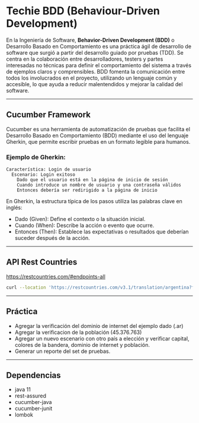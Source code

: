 # Techie BDD (Behaviour-Driven Development)
En la Ingeniería de Software, **Behavior-Driven Development (BDD)** o Desarrollo Basado en Comportamiento es una
práctica ágil de desarrollo de software que surgió a partir del desarrollo guiado
por pruebas (TDD). Se centra en la colaboración entre desarrolladores, testers y partes
interesadas no técnicas para definir el comportamiento del sistema a través de ejemplos claros y comprensibles. BDD
fomenta la comunicación entre todos los involucrados en el proyecto, utilizando un lenguaje común y accesible, lo que
ayuda a reducir malentendidos y mejorar la calidad del software.
***
## Cucumber Framework
Cucumber es una herramienta de automatización de pruebas que facilita el Desarrollo Basado en Comportamiento (BDD)
mediante el uso del lenguaje Gherkin, que permite escribir pruebas en un formato legible para humanos.

### Ejemplo de Gherkin:
```
Característica: Login de usuario
  Escenario: Login exitoso
    Dado que el usuario está en la página de inicio de sesión
    Cuando introduce un nombre de usuario y una contraseña válidos
    Entonces debería ser redirigido a la página de inicio
```
En Gherkin, la estructura típica de los pasos utiliza las palabras clave en inglés:
- Dado (Given): Define el contexto o la situación inicial.
- Cuando (When): Describe la acción o evento que ocurre.
- Entonces (Then): Establece las expectativas o resultados que deberían suceder después de la acción.
***


## API Rest Countries
https://restcountries.com/#endpoints-all

```bash
curl --location 'https://restcountries.com/v3.1/translation/argentina?fields=capital,flags,tld,population'
```
***

## Práctica
- Agregar la verificación del dominio de internet del ejemplo dado (.ar)
- Agregar la verificacion de la población (45.376.763)
- Agregar un nuevo escenario con otro país a elección y verificar capital, colores de la bandera, dominio de internet y
  población.
- Generar un reporte del set de pruebas.

***
## Dependencias
- java 11
- rest-assured
- cucumber-java
- cucumber-junit
- lombok